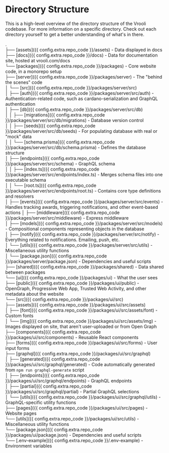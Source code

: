 # Directory Structure
This is a high-level overview of the directory structure of the Vrooli codebase. For more information on a specific directory. Check out each directory yourself to get a better understanding of what's in there.

.  
├── [assets]({{ config.extra.repo_code }}/assets) - Data displayed in docs  
├── [docs]({{ config.extra.repo_code }}/docs) - Data for documentation site, hosted at vrooli.com/docs  
└── [packages]({{ config.extra.repo_code }}/packages) - Core website code, in a monorepo setup  
├── [server]({{ config.extra.repo_code }}/packages/server) - The "behind the scenes" code  
│   └── [src]({{ config.extra.repo_code }}/packages/server/src)  
│   ├── [auth]({{ config.extra.repo_code }}/packages/server/src/auth) - Authentication-related code, such as cardano-serialization and GraphQL authentication  
│   ├── [db]({{ config.extra.repo_code }}/packages/server/src/db)  
│   │   ├── [migrations]({{ config.extra.repo_code }}/packages/server/src/db/migrations) - Database version control  
│   │   ├── [seeds]({{ config.extra.repo_code }}/packages/server/src/db/seeds) - For populating database with real or "mock" data  
│   │   └── [schema.prisma]({{ config.extra.repo_code }}/packages/server/src/db/schema.prisma) - Defines the database structure  
│   ├── [endpoints]({{ config.extra.repo_code }}/packages/server/src/schema) - GraphQL schema  
│   │   ├── [index.ts]({{ config.extra.repo_code }}/packages/server/src/endpoints/index.ts) - Merges schema files into one executable schema  
│   │   └── [root.ts]({{ config.extra.repo_code }}/packages/server/src/endpoints/root.ts) - Contains core type definitions and resolvers  
│   ├── [events]({{ config.extra.repo_code }}/packages/server/src/events) - Handles tracking awards, triggering notifications, and other   event-based actions
│   ├── [middleware]({{ config.extra.repo_code }}/packages/server/src/middleware) - Express middleware  
│   ├── [models]({{ config.extra.repo_code }}/packages/server/src/models) - Compositional components representing objects in the database  
│   ├── [notify]({{ config.extra.repo_code }}/packages/server/src/notify) - Everything related to notifications. Emailing, push, etc.  
│   └── [utils]({{ config.extra.repo_code }}/packages/server/src/utils) - Miscellaneous utility functions  
│   └── [package.json]({{ config.extra.repo_code }}/packages/server/package.json) - Dependencies and useful scripts  
├── [shared]({{ config.extra.repo_code }}/packages/shared) - Data shared between packages  
└── [ui]({{ config.extra.repo_code }}/packages/ui) - What the user sees  
├── [public]({{ config.extra.repo_code }}/packages/ui/public) - OpenGraph, Progressive Web App, Trusted Web Activity, and other metadata about the website  
└── [src]({{ config.extra.repo_code }}/packages/ui/src)  
├── [assets]({{ config.extra.repo_code }}/packages/ui/src/assets)  
    │   ├── [font]({{ config.extra.repo_code }}/packages/ui/src/assets/font) - Custom fonts  
    │   └── [img]({{ config.extra.repo_code }}/packages/ui/src/assets/img) - Images displayed on site, that aren't user-uploaded or from Open Graph  
    ├── [components]({{ config.extra.repo_code }}/packages/ui/src/components) - Reusable React components  
    ├── [forms]({{ config.extra.repo_code }}/packages/ui/src/forms) - User input forms  
    ├── [graphql]({{ config.extra.repo_code }}/packages/ui/src/graphql)  
    │   ├── [generated]({{ config.extra.repo_code }}/packages/ui/src/graphql/generated) - Code automatically generated from `npm run graphql-generate` script  
    │   ├── [endpoints]({{ config.extra.repo_code }}/packages/ui/src/graphql/endpoints) - GraphQL endpoints  
    │   ├── [partial]({{ config.extra.repo_code }}/packages/ui/src/graphql/partial) - Partial GraphQL selections  
    │   └── [utils]({{ config.extra.repo_code }}/packages/ui/src/graphql/utils) - GraphQL-specific utility functions  
    ├── [pages]({{ config.extra.repo_code }}/packages/ui/src/pages) - Website pages  
    └── [utils]({{ config.extra.repo_code }}/packages/ui/src/utils) - Miscellaneous utility functions  
└── [package.json]({{ config.extra.repo_code }}/packages/ui/package.json) - Dependencies and useful scripts  
└── [.env-example]({{ config.extra.repo_code }}/.env-example) - Environment variables  

